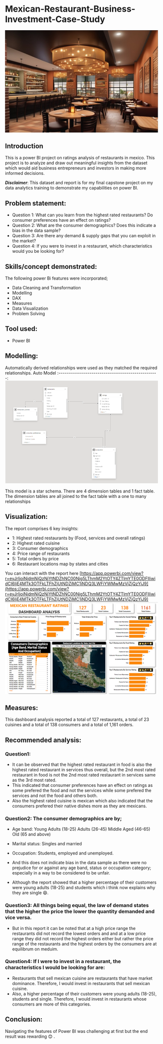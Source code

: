 # Mexican-Restaurant-Business-Investment-Case-Study

![](Intro..png)

## Introduction
This is a power BI project on ratings analysis of restaurants in
mexico. This project is to  analyze and draw out meaningful insights from the dataset which
would aid business entrepreneurs and investors in making more informed decisions.

**_Disclaimer_**: This dataset and report is for my final capstone project on my data analytics training to demonstrate my capabilities on power BI. 

## Problem statement:
- Question 1: What can you learn from the highest rated restaurants? Do consumer preferences have an effect on
ratings?
- Question 2: What are the consumer demographics? Does this indicate a bias in the data sample?
- Question 3: Are there any demand & supply gaps that you can exploit in the market?
- Question 4: If you were to invest in a restaurant, which characteristics would you be looking for?

## Skills/concept demonstrated:
The following power Bi features were incorporated;
- Data Cleaning and Transformation
- Modelling
- DAX
- Measures
- Data Visualization
- Problem Solving

## Tool used:
- Power BI

## Modelling:
Automatically derived relationships were used as they matched the required relationships.
Auto Model
:---------------------------------------------------:
![](Modelling..png)     

This model is a star schema.
There are 4 dimension tables and 1 fact table. The dimension tables are all joined to the fact table with a one to many relationships

## Visualization:
The report comprises 6 key insights:
- 1: Highest rated restaurants by (Food, services  and overall ratings)
- 2: Highest rated cuisine
- 3: Consumer demographics
- 4: Price range of restaurants
- 5: Total orders by price
- 6: Restaurant locations map by states and cities

You can interact with the report here [https://app.powerbi.com/view?r=eyJrIjoiNjdmNjQzNjYtNDZhNC00Njg5LThmM2YtOTY4ZTlmYTE0ODFlIiwidCI6IjE4MTk3OTFkLTFhZjUtNDZiMC1iNDQ3LWFiYWMwMzVjZjQzYiJ9](https://app.powerbi.com/view?r=eyJrIjoiNjdmNjQzNjYtNDZhNC00Njg5LThmM2YtOTY4ZTlmYTE0ODFlIiwidCI6IjE4MTk3OTFkLTFhZjUtNDZiMC1iNDQ3LWFiYWMwMzVjZjQzYiJ9)
![](Dashboard..png)

## Measures:
This dashboard analysis reported a total of 127 restaurants, a total of 23 cuisines and a total of 138 consumers and a total of 1,161 orders.

## Recommended analysis:
### Question1: 
- It can be observed that the highest rated restaurant in food is also the highest rated restaurant in services thus overall, but the 2nd most rated restaurant in food is not the 2nd most rated restaurant in services same as the 3rd most rated.
- This indicated that consumer preferences have an effect on
ratings as some prefered the food and not the services while some prefered the services and not the food and others both.
- Also the highest rated cuisine is mexican which also indicated that the consumers prefered their native dishes more as they are mexicans.

### Question2: The consumer demographics are by; 
- Age band:
  Young Adults (18-25)
  Adults (26-45)
  Middle Aged (46-65)
  Old (65 and above)
- Marital status:
  Singles and married
- Occupation:
  Students, employed and unemployed.

- And this does not indicate bias in the data sample as there were no prejudice for or against any age band, status or occupation category; especially in a way to be considered to be unfair.
- Although the report showed that a higher percentage of their customers were young adults (18-25) and students which i think now explains why they are single 😄.

### Question3: All things being equal, the law of demand states that the higher the price the lower the quantity demanded and vice versa.
- But in this report it can be noted that at a high price range the restaurants did not record the lowest orders and and at a low price range they did not record the highest orders either but rather the price range of the restaurants and the highest orders by the consumers are at equilibrum on meduim.

### Question4: If I were to invest in a restaurant, the characteristics I would be looking for are:
- Restaurants that sell mexican cuisine are restaurants that have market dominance. Therefore, I would invest in restaurants that sell mexican cuisine.
- Also, a higher percentage of their customers were young adults (18-25), students and single. Therefore, I would invest in restaurants whose consumers are more of this categories.

## Conclusion:
Navigating the features of Power BI was challenging at first but the end result was rewarding 😊 .
